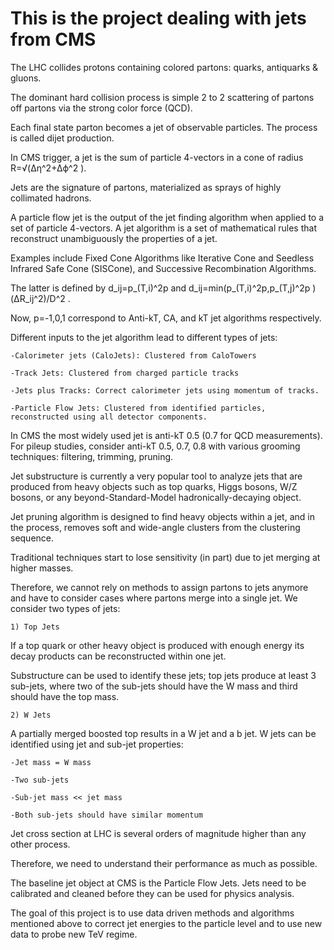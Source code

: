 # This is the project dealing with jets from CMS

The LHC collides protons containing colored partons: quarks, antiquarks & gluons.

The dominant hard collision process is simple 2 to 2 scattering of partons off partons via the strong color force (QCD). 

Each final state parton becomes a jet of observable particles. The process is called dijet production.

In CMS trigger, a jet is the sum of particle 4-vectors in a cone of radius R=√(Δη^2+Δϕ^2 ).

Jets are the signature of partons, materialized as sprays of highly collimated hadrons.

A particle flow jet is the output of the jet finding algorithm when applied to a set of particle 4-vectors. A jet algorithm is a set of mathematical rules that reconstruct unambiguously the properties of a jet. 

Examples include Fixed Cone Algorithms like Iterative Cone and Seedless Infrared Safe Cone (SISCone), and Successive Recombination Algorithms. 

The latter is defined by d_ij=p_(T,i)^2p  and d_ij=min⁡(p_(T,i)^2p,p_(T,j)^2p )  (ΔR_ij^2)/D^2 . 

Now, p=-1,0,1 correspond to Anti-kT, CA, and kT jet algorithms respectively. 

Different inputs to the jet algorithm lead to different types of jets:

	-Calorimeter jets (CaloJets): Clustered from CaloTowers
 
	-Track Jets: Clustered from charged particle tracks
 
	-Jets plus Tracks: Correct calorimeter jets using momentum of tracks.
 
	-Particle Flow Jets: Clustered from identified particles, reconstructed using all detector components.
 
In CMS the most widely used jet is anti-kT 0.5 (0.7 for QCD measurements). For pileup studies, consider anti-kT 0.5, 0.7, 0.8 with various grooming techniques: filtering, trimming, pruning.

Jet substructure is currently a very popular tool to analyze jets that are produced from heavy objects such as top quarks, Higgs bosons, W/Z bosons, or any beyond-Standard-Model hadronically-decaying object. 

Jet pruning algorithm is designed to find heavy objects within a jet, and in the process, removes soft and wide-angle clusters from the clustering sequence. 

Traditional techniques start to lose sensitivity (in part) due to jet merging at higher masses. 

Therefore, we cannot rely on methods to assign partons to jets anymore and have to consider cases where partons merge into a single jet. We consider two types of jets:

	1) Top Jets
 
If a top quark or other heavy object is produced with enough energy its decay products can be reconstructed within one jet.

Substructure can be used to identify these jets; top jets produce at least 3 sub-jets, where two of the sub-jets should have the W mass and third should have the top mass.

	2) W Jets
 
A partially merged boosted top results in a W jet and a b jet. W jets can be identified using jet and sub-jet properties:

	-Jet mass = W mass
 
	-Two sub-jets
 
	-Sub-jet mass << jet mass
 
	-Both sub-jets should have similar momentum
 
Jet cross section at LHC is several orders of magnitude higher than any other process.

Therefore, we need to understand their performance as much as possible.

The baseline jet object at CMS is the Particle Flow Jets. Jets need to be calibrated and cleaned before they can be used for physics analysis.

The goal of this project is to use data driven methods and algorithms mentioned above to correct jet energies to the particle level and to use new data to probe new TeV regime.
